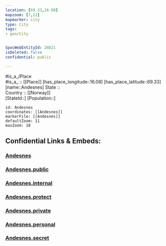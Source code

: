 ```yaml
---
location: [69.33,16.08] 
mapzoom: [7,12] 
mapmarker: city 
type: City
tags:
- geo/City


SpocWebEntityId: 28821
isDeleted: false
confidential: public

---
```

#is_a_/Place  
#is_a_ :: [[Place]] 
[has_place_longitude::16.08] 
[has_place_latitude::69.33] 
[name::Andesnes] 
State ::  
Country :: [[Norway]]  
[StateId::] 
[Population::] 



```leaflet
id: Andesnes
coordinates: [[Andesnes]] 
markerFile: [[Andesnes]] 
defaultZoom: 11 
maxZoom: 18
```


## Confidential Links & Embeds: 

### [Andesnes](/_Standards/Earth/Continent/Europe/Europe~North/Norway/City/Andesnes.md) 

### [Andesnes.public](/_public/Earth/Continent/Europe/Europe~North/Norway/City/Andesnes.public.md) 

### [Andesnes.internal](/_internal/Earth/Continent/Europe/Europe~North/Norway/City/Andesnes.internal.md) 

### [Andesnes.protect](/_protect/Earth/Continent/Europe/Europe~North/Norway/City/Andesnes.protect.md) 

### [Andesnes.private](/_private/Earth/Continent/Europe/Europe~North/Norway/City/Andesnes.private.md) 

### [Andesnes.personal](/_personal/Earth/Continent/Europe/Europe~North/Norway/City/Andesnes.personal.md) 

### [Andesnes.secret](/_secret/Earth/Continent/Europe/Europe~North/Norway/City/Andesnes.secret.md)

